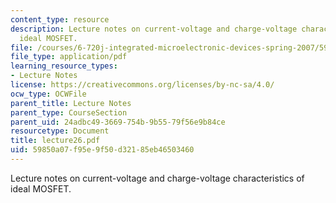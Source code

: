 ```yaml
---
content_type: resource
description: Lecture notes on current-voltage and charge-voltage characteristics of
  ideal MOSFET.
file: /courses/6-720j-integrated-microelectronic-devices-spring-2007/59850a07f95e9f50d32185eb46503460_lecture26.pdf
file_type: application/pdf
learning_resource_types:
- Lecture Notes
license: https://creativecommons.org/licenses/by-nc-sa/4.0/
ocw_type: OCWFile
parent_title: Lecture Notes
parent_type: CourseSection
parent_uid: 24adbc49-3669-754b-9b55-79f56e9b84ce
resourcetype: Document
title: lecture26.pdf
uid: 59850a07-f95e-9f50-d321-85eb46503460
---
```

Lecture notes on current-voltage and charge-voltage characteristics of ideal MOSFET.